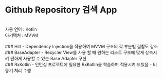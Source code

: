 # Github Repository 검색 App</br>
</br>
사용 언어 : Kotlin</br>
아키텍쳐 : MVVM</br>
</br>
### Hilt
 - Dependency Injection을 적용하여 MVVM 구조의 각 부분별 결합도 감소
 </br>
### BaseAdapter
 - Recycler View를 사용 할 때 원하는 리스트 구조에 맞게 상속시켜 편하게 사용할 수 있는 Base Adapter 구현
 </br>
### RxKotlin
 - 인턴십 프로젝트에 필요한 RxKotlin을 학습하며 적용시켜 보았음
 - 비동기 처리 수행
